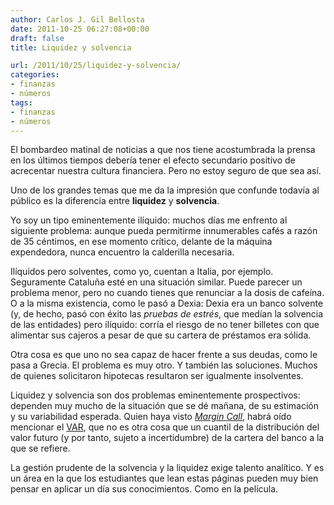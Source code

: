 ```yaml
---
author: Carlos J. Gil Bellosta
date: 2011-10-25 06:27:08+00:00
draft: false
title: Liquidez y solvencia

url: /2011/10/25/liquidez-y-solvencia/
categories:
- finanzas
- números
tags:
- finanzas
- números
---
```


El bombardeo matinal de noticias a que nos tiene acostumbrada la prensa en los últimos tiempos debería tener el efecto secundario positivo de acrecentar nuestra cultura financiera. Pero no estoy seguro de que sea así.

Uno de los grandes temas que me da la impresión que confunde todavía al público es la diferencia entre **liquidez** y **solvencia**.

Yo soy un tipo eminentemente ilíquido: muchos días me enfrento al siguiente problema: aunque pueda permitirme innumerables cafés a razón de 35 céntimos, en ese momento crítico, delante de la máquina expendedora, nunca encuentro la calderilla necesaria.

Ilíquidos pero solventes, como yo, cuentan a Italia, por ejemplo. Seguramente Cataluña esté en una situación similar. Puede parecer un problema menor, pero no cuando tienes que renunciar a la dosis de cafeína. O a la misma existencia, como le pasó a Dexia: Dexia era un banco solvente (y, de hecho, pasó con éxito las _pruebas de estrés_, que medían la solvencia de las entidades) pero ilíquido: corría el riesgo de no tener billetes con que alimentar sus cajeros a pesar de que su cartera de préstamos era sólida.

Otra cosa es que uno no sea capaz de hacer frente a sus deudas, como le pasa a Grecia. El problema es muy otro. Y también las soluciones. Muchos de quienes solicitaron hipotecas resultaron ser igualmente insolventes.

Liquidez y solvencia son dos problemas eminentemente prospectivos: dependen muy mucho de la situación que se dé mañana, de su estimación y su variabilidad esperada. Quien haya visto _[Margin Call](http://es.wikipedia.org/wiki/Margin_Call)_, habrá oído mencionar el [VAR](http://es.wikipedia.org/wiki/Valor_en_Riesgo), que no es otra cosa que un cuantil de la distribución del valor futuro (y por tanto, sujeto a incertidumbre) de la cartera del banco a la que se refiere.

La gestión prudente de la solvencia y la liquidez exige talento analítico. Y es un área en la que los estudiantes que lean estas páginas pueden muy bien pensar en aplicar un día sus conocimientos. Como en la película.
